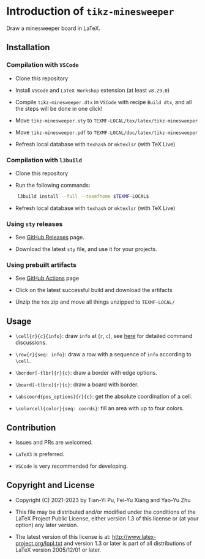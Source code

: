 # Introduction of `tikz-minesweeper`

Draw a minesweeper board in LaTeX.

## Installation

### Compilation with `VSCode`

- Clone this repository

- Install `VSCode` and `LaTeX Workshop` extension (at least `v8.29.0`)

- Compile `tikz-minesweeper.dtx` in `VSCode` with recipe `Build dtx`, and all the steps will be done in one click!

- Move `tikz-minesweeper.sty` to `TEXMF-LOCAL/tex/latex/tikz-minesweeper`

- Move `tikz-minesweeper.pdf` to `TEXMF-LOCAL/doc/latex/tikz-minesweeper`

- Refresh local database with `texhash` or `mktexlsr` (with TeX Live)

### Compilation with `l3build`

- Clone this repository

- Run the following commands:

```bash
    l3build install --full --texmfhome $TEXMF-LOCAL$
```

- Refresh local database with `texhash` or `mktexlsr` (with TeX Live)

### Using `sty` releases

- See [GitHub Releases](https://github.com/T0nyX1ang/tikz-minesweeper/releases) page.

- Download the latest `sty` file, and use it for your projects.

### Using prebuilt artifacts

- See [GitHub Actions](https://github.com/T0nyX1ang/tikz-minesweeper/actions) page

- Click on the latest successful build and download the artifacts

- Unzip the `tds` zip and move all things unzipped to `TEXMF-LOCAL/`

## Usage

- `\cell{r}{c}{info}`: draw `info` at (`r`, `c`), see [here](https://github.com/T0nyX1ang/tikz-minesweeper/discussions/16) for detailed command discussions.

- `\row{r}{seq: info}`: draw a row with a sequence of `info` according to `\cell`.

- `\border[-tlbr]{r}{c}`: draw a border with edge options.

- `\board[-tlbrx]{r}{c}`: draw a board with border.

- `\abscoord{pos_options}{r}{c}`: get the absolute coordination of a cell.

- `\colorcell{color}{seq: coords}`: fill an area with up to four colors.

## Contribution

- Issues and PRs are welcomed.

- `LaTeX3` is preferred.

- `VSCode` is very recommended for developing.

## Copyright and License

- Copyright (C) 2021-2023 by Tian-Yi Pu, Fei-Yu Xiang and Yao-Yu Zhu

- This file may be distributed and/or modified under the conditions of the LaTeX Project Public License, either version 1.3 of this license or (at your option) any later version.

- The latest version of this license is at: <http://www.latex-project.org/lppl.txt> and version 1.3 or later is part of all distributions of LaTeX version 2005/12/01 or later.
